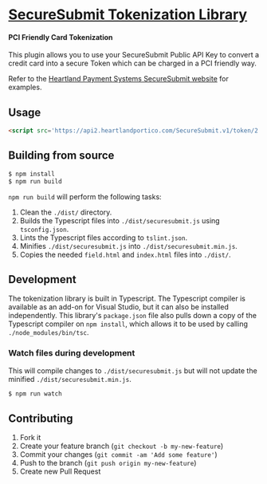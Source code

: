 # [SecureSubmit Tokenization Library](https://developer.heartlandpaymentsystems.com/SecureSubmit)

#### PCI Friendly Card Tokenization

This plugin allows you to use your SecureSubmit Public API Key to convert a credit card into a secure Token which can be charged in a PCI friendly way.

Refer to the [Heartland Payment Systems SecureSubmit website](https://developer.heartlandpaymentsystems.com/SecureSubmit/Documentation) for examples.

## Usage

```html
<script src='https://api2.heartlandportico.com/SecureSubmit.v1/token/2.1/securesubmit.js'></script>
```

## Building from source

```bash
$ npm install
$ npm run build
```

`npm run build` will perform the following tasks:

1. Clean the `./dist/` directory.
2. Builds the Typescript files into `./dist/securesubmit.js` using `tsconfig.json`.
3. Lints the Typescript files according to `tslint.json`.
4. Minifies `./dist/securesubmit.js` into `./dist/securesubmit.min.js`.
5. Copies the needed `field.html` and `index.html` files into `./dist/`.

## Development

The tokenization library is built in Typescript. The Typescript compiler is available as an add-on for Visual Studio, but it can also be installed independently. This library's `package.json` file also pulls down a copy of the Typescript compiler on `npm install`, which allows it to be used by calling `./node_modules/bin/tsc`.

### Watch files during development

This will compile changes to `./dist/securesubmit.js` but will not update the minified `./dist/securesubmit.min.js`.

```bash
$ npm run watch
```

## Contributing

1. Fork it
2. Create your feature branch (`git checkout -b my-new-feature`)
3. Commit your changes (`git commit -am 'Add some feature'`)
4. Push to the branch (`git push origin my-new-feature`)
5. Create new Pull Request
